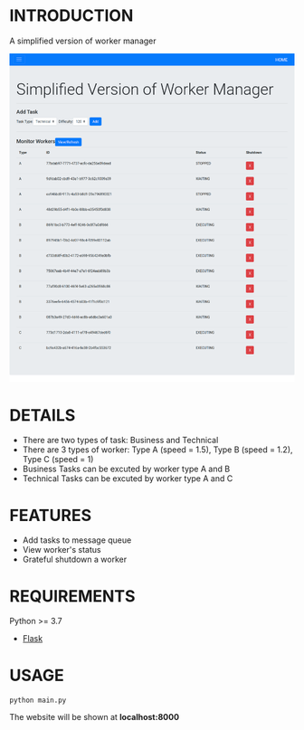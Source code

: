 # INTRODUCTION
A simplified version of worker manager

<div align="center">
  <img src="imgs/web_ui.png" alt="The Website Interface">
</div>

# DETAILS
 - There are two types of task: Business and Technical
 - There are 3 types of worker: Type A (speed = 1.5), Type B (speed = 1.2), Type C (speed = 1)
 - Business Tasks can be excuted by worker type A and B
 - Technical Tasks can be excuted by worker type A and C

# FEATURES
 - Add tasks to message queue
 - View worker's status
 - Grateful shutdown a worker

# REQUIREMENTS
Python >= 3.7
 - [Flask](https://pypi.org/project/Flask/)

# USAGE
```
python main.py
```
The website will be shown at **localhost:8000**